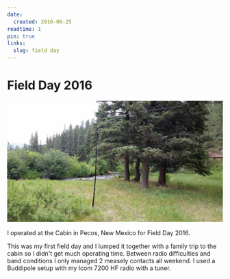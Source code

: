 ```yaml
---
date:
  created: 2016-06-25
readtime: 1
pin: true
links:
  slug: field day
---
```


# Field Day 2016

![Field Day 2016](../../img/fieldday2016.jpg)

I operated at the Cabin in Pecos, New Mexico for Field Day 2016.

<!-- more -->

This was my first field day and I lumped it together with a family trip to the cabin so I didn't get much operating time. Between radio difficulties and band conditions I only managed 2 measely contacts all weekend. I used a Buddipole setup with my Icom 7200 HF radio with a tuner.